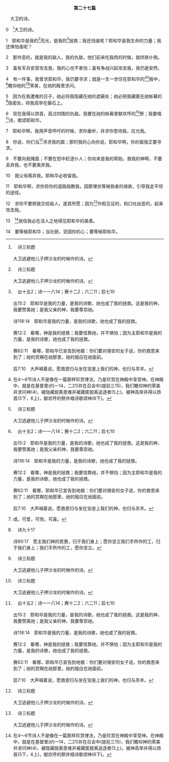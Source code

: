 <p style="text-align:center;font-weight:bold;">第二十七篇</p>

<a name="0">

<span id="spsm">　大卫的诗。

0　[^a]大卫的诗。

[^a]:　诗三标题<br><br>大卫逃避他儿子押沙龙的时候作的诗。

1　耶和华是我的[^a]亮光，是我的[^b]拯救；我还怕谁呢？耶和华是我生命的力量；我还惧怕谁呢？

[^a]:　赛六十20；弥七8<br><br>赛60:20　你的日头不再下落，你的月亮也不退缩；因为耶和华必作你永远的光，你悲哀的日子也要完毕。<br><br>弥7:8　我的仇敌啊，不要向我夸耀；我虽跌倒，却要起来；我虽坐在黑暗里，耶和华却是我的光。

[^b]:　出十五2；诗一一八14；赛十二2；六二11；启七10<br><br>出15:2　耶和华是我的力量，是我的诗歌，祂也成了我的拯救。这是我的神，我要赞美祂；是我父亲的神，我要尊崇祂。<br><br>诗118:14　耶和华是我的力量，是我的诗歌，祂也成了我的拯救。<br><br>赛12:2　看哪，神是我的拯救；我要信靠祂，并不惧怕；因为主耶和华是我的力量，是我的诗歌，祂也成了我的拯救。<br><br>赛62:11　看哪，耶和华已宣告到地极：你们要对锡安的女子说，你的救恩来到了；祂的赏赐在祂那里，祂的报应在祂面前。<br><br>启7:10　大声喊着说，愿救恩归与坐在宝座上我们的神，也归与羔羊。

2　那作恶的，就是我的敌人，我的仇敌，他们前来吃我肉的时候，就绊跌仆倒。

3　虽有军兵安营攻击我，我的心也不害怕；虽有争战兴起攻击我，我仍是安然。

4　有一件事，我曾求耶和华，我仍要寻求；就是一生一世住在耶和华的[^1][^a]殿中，[^b]瞻仰祂的[^2][^c]荣美，在祂的殿里求问。

[^1]:在4～6节诗人不是像在一篇那样珍赏律法，乃是珍赏在神殿中享受神。在神殿中，就是在基督里(约一14，二21)并在召会中(提前三15)，我们瞻仰神的荣美并求问神(4)，被隐藏脱离患难并被藏匿脱离追逐者(5上)，被神高举并得以昂首(5下，6上)，献欢呼的祭并唱诗歌颂神(6下)。

[^2]:或，可爱，可悦，可喜。

[^a]:　诗二三6；二六8<br><br>诗23:6　我一生一世必有恩惠慈爱随着我，我且要住在耶和华的殿中，直到永远。<br><br>诗26:8　耶和华啊，我爱你所住的殿，和你的荣耀所居之处。

[^b]:　林后三18<br><br>林后3:18　但我们众人既然以没有帕子遮蔽的脸，好像镜子观看并返照主的荣光，就渐渐变化成为与祂同样的形像，从荣耀到荣耀，乃是从主灵变化成的。

[^c]:　诗九十17<br><br>诗90:17　愿主我们神的恩惠，归于我们身上；愿你坚立我们手所作的工，归于我们身上；我们手所作的工，愿你坚立。

5　因为在我遭难的日子，祂必将我隐藏在祂的遮蔽处；祂必把我藏匿在祂帐幕的[^a]隐密处，将我高举在磐石上。

[^a]:　诗三一20；九一1<br><br>诗31:20　你必把他们藏在你面前的隐密处，免得遇见人的计谋；你必将他们隐藏在遮蔽处，免受口舌的争闹。<br><br>诗91:1　住在至高者隐密处的，必住在全能者的荫下。

6　现在我得以昂首，高过四围的仇敌。我要在祂的帐幕里献欢呼的[^a]祭；我要唱[^b]诗，歌颂耶和华。

[^a]:　来十三15<br><br>来13:15　所以我们应当借着耶稣，常常向神献上赞美的祭，这就是承认主名之嘴唇的果子。

[^b]:　弗五19；西三16<br><br>弗5:19　用诗章、颂辞、灵歌，彼此对说，从心中向主歌唱、颂咏，<br><br>西3:16　当用各样的智慧，让基督的话丰丰富富地住在你们里面，用诗章、颂辞、灵歌，彼此教导，互相劝戒，心被恩感歌颂神；

7　耶和华啊，我用声音呼吁的时候，求你垂听，并求你恩待我，应允我。

8　你说，你们当[^a]寻求我的面；那时我的心向你说，耶和华啊，你的面我正要寻求。

[^a]:　代上十六11；诗二四6；一〇五4；来十一6<br><br>代上16:11　要寻求耶和华与祂的能力，时常寻求祂的面。<br><br>诗24:6　这是寻求耶和华的族类，是寻求你面的雅各。〔细拉〕<br><br>诗105:4　要寻求耶和华与祂的能力，时常寻求祂的面。<br><br>来11:6　人非有信，就不能得神的喜悦；因为到神面前来的人，必须信有神，且信祂赏赐那寻求祂的人。

9　不要向我掩面；不要在怒中赶逐仆人；你向来是我的帮助。救我的神啊，不要丢弃我，也不要离弃我。

10　我父母离弃我，耶和华必收留我。

11　耶和华啊，求你将你的道路指教我，因那埋伏等候我者的缘故，引导我走平坦的途径。

12　求你不要把我交给敌人，遂其所愿；因为[^a]作假见证的，和口吐凶恶的，起来攻击我。

[^a]:　王上二一13；诗三五11；太二六59；可十四56<br><br>王上21:13　两个匪徒来坐在拿伯的对面；这两个匪徒当着百姓作见证告他说，拿伯谤讟神和王了。众人就把他拉到城外，用石头打死。<br><br>诗35:11　恶毒的见证人起来，盘问我所不知道的事。<br><br>太26:59　祭司长和全议会尽力寻找假见证，控告耶稣，为要把祂治死，<br><br>可14:56　因为有好些人作假见证告祂，只是那些见证各不相合。

13　[^1]我信我必在活人之地得见耶和华的美善。

[^1]:有些古卷作，我若不信……。

14　要等候耶和华；当壮胆，坚固你的心；要等候耶和华。
